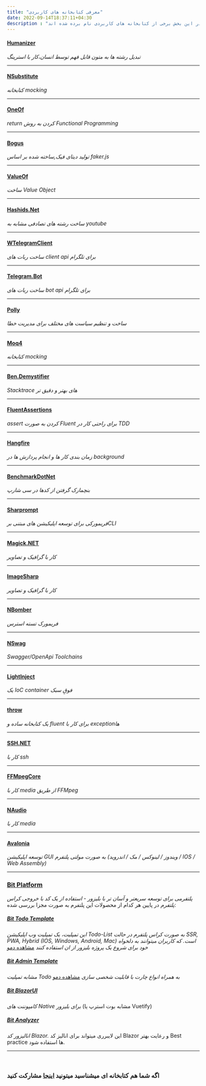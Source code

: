 ```yaml
---
title: "معرفی کتابخانه های کاربردی"
date: 2022-09-14T18:37:11+04:30
description : "در این بخش برخی از کتابخانه های کاربردی نام برده شده اند"
---
```




#### [Humanizer](https://github.com/Humanizr/Humanizer)
*تبدیل رشته ها به متون قابل فهم توسط انسان،کار با استرینگ*
* * *


#### [NSubstitute](https://github.com/nsubstitute/NSubstitute)
*کتابخانه mocking*
* * *


#### [OneOf](https://github.com/mcintyre321/OneOf)
*return کردن به روش Functional Programming*
* * *


#### [Bogus](https://github.com/bchavez/Bogus)
*تولید دیتای فیک,ساخته شده بر اساس faker.js*
* * *


#### [ValueOf](https://github.com/mcintyre321/ValueOf)
*ساخت Value Object*
* * *


#### [Hashids.Net](https://github.com/ullmark/hashids.net)
*ساخت رشته های تصادفی مشابه به youtube*
* * *


#### [WTelegramClient](https://github.com/wiz0u/WTelegramClient)
*ساخت ربات های client api برای تلگرام*
* * *


#### [Telegram.Bot](https://github.com/TelegramBots/Telegram.Bot)
*ساخت ربات های bot api برای تلگرام*
* * *


#### [Polly](https://github.com/App-vNext/Polly)
*ساخت و تنظیم سیاست های مختلف برای مدیریت خطا*
* * *


#### [Moq4](https://github.com/moq/moq4)
*کتابخانه mocking*
* * *


#### [Ben.Demystifier](https://github.com/benaadams/Ben.Demystifier)
*Stacktrace های بهتر و دقیق تر*
* * *


#### [FluentAssertions](https://github.com/fluentassertions/fluentassertions)
*assert کردن به صورت Fluent برای راحتی کار در TDD*
* * *


#### [Hangfire](https://github.com/HangfireIO/Hangfire)
*زمان بندی کار ها و انجام پردازش ها در background*
* * *


#### [BenchmarkDotNet](https://github.com/dotnet/BenchmarkDotNet)
*بنچمارک گرفتن از کدها در سی شارپ*
* * *


#### [Sharprompt](https://github.com/shibayan/Sharprompt)
*فریمورکی برای توسعه اپلیکیشن های مبتنی برCLI*
* * *


#### [Magick.NET](https://github.com/dlemstra/Magick.NET)
*کار با گرافیک و تصاویر*
* * *


#### [ImageSharp](https://github.com/SixLabors/ImageSharp)
*کار با گرافیک و تصاویر*
* * *


#### [NBomber](https://github.com/PragmaticFlow/NBomber)
*فریمورک تسته استرس*
* * *


#### [NSwag](https://github.com/RicoSuter/NSwag)
*Swagger/OpenApi Toolchains*
* * *


#### [LightInject](https://github.com/seesharper/LightInject)
*یک IoC container فوقِ سبک*
* * *


#### [throw](https://github.com/amantinband/throw)
*یک کتابخانه ساده و fluent برای کار با exceptionها*
* * *


#### [SSH.NET](https://github.com/sshnet/SSH.NET)
*کار با ssh*
* * *


#### [FFMpegCore](https://github.com/rosenbjerg/FFMpegCore)
*کار با media از طریق FFMpeg*
* * *


#### [NAudio](https://github.com/naudio/NAudio)
*کار با media*
* * *

#### [Avalonia](https://github.com/avaloniaUI/avalonia)
*توسعه اپلیکیشن GUI به صورت مولتی پلتفرم (ویندوز / لینوکس / مک / اندروید / IOS / Web Assembly)*
* * *

### [Bit Platform](https://github.com/bitfoundation/bitplatform)
*پلتفرمی برای توسعه سریعتر و آسان تر با بلیزور - استفاده از یک کد با خروجی کراس پلتفرم*
در پایین هر کدام از محصولات این پلتفرم به صورت مجزا بررسی شده:

##### [Bit Todo Template](https://bitplatform.dev/todo-template/overview)
*این تمپلیت، یک تمپلیت وب اپلیکیشن Todo-List به صورت کراس پلتفرم در حالت SSR, PWA, Hybrid (IOS, Windows, Android, Mac) است. که کاربران میتوانند به دلخواه خود برای شروع یک پروژه بلیزور از ان استفاده کنند* [مشاهده دمو](https://todo.bitplatform.dev)

##### [Bit Admin Template](https://bitplatform.dev/admin-template/overview)
*مشابه تمپلیت Todo به همراه انواع چارت با قابلیت شخصی سازی* [مشاهده دمو](https://adminpanel.bitplatform.dev)

##### [Bit BlazorUI](https://bitplatform.dev/components)
*کامپوننت های Native برای بلیزور* (مشابه بوت استرپ یا Vuetify)

##### [Bit Analyzer](https://github.com/bitfoundation/bitplatform/tree/develop/src/CodeAnalyzers)
*انالیزور کد Blazor.* این لایبرری میتواند برای انالیز کد Blazor و رعایت بهتر Best practice ها استفاده شود.
* * *

&nbsp;

### اگه شما هم کتابخانه ای میشناسید میتونید [اینجا](https://github.com/MrAliSalehi/Developix-Csharp) مشارکت کنید

